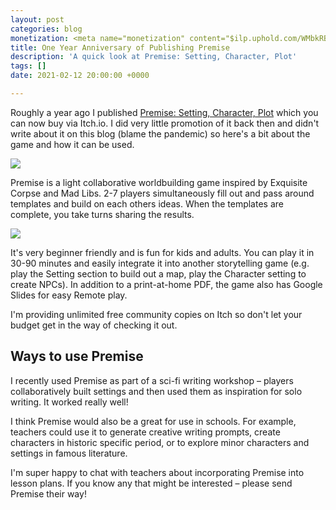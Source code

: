 ```yaml
---
layout: post
categories: blog
monetization: <meta name="monetization" content="$ilp.uphold.com/WMbkRBiZFgbx">
title: One Year Anniversary of Publishing Premise
description: 'A quick look at Premise: Setting, Character, Plot'
tags: []
date: 2021-02-12 20:00:00 +0000

---
```

Roughly a year ago I published [Premise: Setting, Character, Plot](https://randylubin.itch.io/premise-setting-character-plot) which you can now buy via Itch.io. I did very little promotion of it back then and didn't write about it on this blog (blame the pandemic) so here's a bit about the game and how it can be used.

![](https://img.itch.zone/aW1nLzI5OTI1MDkucG5n/original/a1zzZN.png)

Premise is a light collaborative worldbuilding game inspired by Exquisite Corpse and Mad Libs. 2-7 players simultaneously fill out and pass around templates and build on each others ideas. When the templates are complete, you take turns sharing the results.

![](https://img.itch.zone/aW1hZ2UvNTQ2NDI4LzI5OTYyNDMucG5n/original/SgD12Y.png)

It's very beginner friendly and is fun for kids and adults. You can play it in 30-90 minutes and easily integrate it into another storytelling game (e.g. play the Setting section to build out a map, play the Character setting to create NPCs). In addition to a print-at-home PDF, the game also has Google Slides for easy Remote play.

I'm providing unlimited free community copies on Itch so don't let your budget get in the way of checking it out.

## Ways to use Premise

I recently used Premise as part of a sci-fi writing workshop – players collaboratively built settings and then used them as inspiration for solo writing. It worked really well!

I think Premise would also be a great for use in schools. For example, teachers could use it to generate creative writing prompts, create characters in historic specific period, or to explore minor characters and settings in famous literature.

I'm super happy to chat with teachers about incorporating Premise into lesson plans. If you know any that might be interested – please send Premise their way!